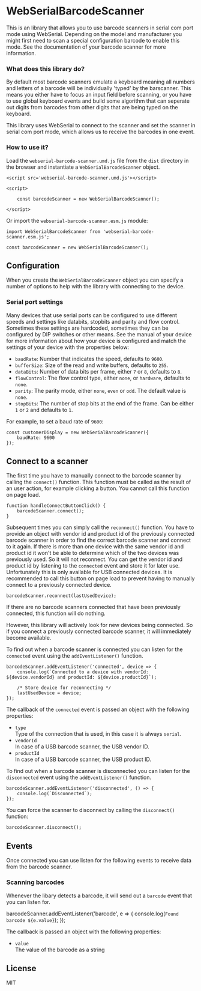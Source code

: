 # WebSerialBarcodeScanner

This is an library that allows you to use barcode scanners in serial com port mode using WebSerial. Depending on the model and manufacturer you might first need to scan a special configuration barcode to enable this mode. See the documentation of your barcode scanner for more information.

### What does this library do?

By default most barcode scanners emulate a keyboard meaning all numbers and letters of a barcode will be individually 'typed' by the barscanner. This means you either have to focus an input field before scanning, or you have to use global keyboard events and build some algorithm that can seperate out digits from barcodes from other digits that are being typed on the keyboard. 

This library uses WebSerial to connect to the scanner and set the scanner in serial com port mode, which allows us to receive the barcodes in one event.

### How to use it?

Load the `webserial-barcode-scanner.umd.js` file from the `dist` directory in the browser and instantiate a `WebSerialBarcodeScanner` object. 

    <script src='webserial-barcode-scanner.umd.js'></script>

    <script>

        const barcodeScanner = new WebSerialBarcodeScanner();

    </script>


Or import the `webserial-barcode-scanner.esm.js` module:

    import WebSerialBarcodeScanner from 'webserial-barcode-scanner.esm.js';

    const barcodeScanner = new WebSerialBarcodeScanner();


## Configuration

When you create the `WebSerialBarcodeScanner` object you can specify a number of options to help with the library with connecting to the device. 

### Serial port settings

Many devices that use serial ports can be configured to use different speeds and settings like databits, stopbits and parity and flow control. Sometimes these settings are hardcoded, sometimes they can be configured by DIP switches or other means. See the manual of your device for more information about how your device is configured and match the settings of your device with the properties below:

- `baudRate`: Number that indicates the speed, defaults to `9600`.
- `bufferSize`: Size of the read and write buffers, defaults to `255`.
- `dataBits`: Number of data bits per frame, either `7` or `8`, defaults to `8`.
- `flowControl`: The flow control type, either `none`, or `hardware`, defaults to `none`.
- `parity`: The parity mode, either `none`, `even` or `odd`. The default value is `none`.
- `stopBits`: The number of stop bits at the end of the frame. Can be either `1` or `2` and defaults to `1`.

For example, to set a baud rate of `9600`:

    const customerDisplay = new WebSerialBarcodeScanner({ 
        baudRate: 9600
    });


## Connect to a scanner

The first time you have to manually connect to the barcode scanner by calling the `connect()` function. This function must be called as the result of an user action, for example clicking a button. You cannot call this function on page load.

    function handleConnectButtonClick() {
        barcodeScanner.connect();
    }

Subsequent times you can simply call the `reconnect()` function. You have to provide an object with vendor id and product id of the previously connected barcode scanner in order to find the correct barcode scanner and connect to it again. If there is more than one device with the same vendor id and product id it won't be able to determine which of the two devices was previously used. So it will not reconnect. You can get the vendor id and product id by listening to the `connected` event and store it for later use. Unfortunately this is only available for USB connected devices. It is recommended to call this button on page load to prevent having to manually connect to a previously connected device.

    barcodeScanner.reconnect(lastUsedDevice);

If there are no barcode scanners connected that have been previously connected, this function will do nothing.

However, this library will actively look for new devices being connected. So if you connect a previously connected barcode scanner, it will immediately become available.

To find out when a barcode scanner is connected you can listen for the `connected` event using the `addEventListener()` function.

    barcodeScanner.addEventListener('connected', device => {
        console.log(`Connected to a device with vendorId: ${device.vendorId} and productId: ${device.productId}`);

        /* Store device for reconnecting */
        lastUsedDevice = device;
    });

The callback of the `connected` event is passed an object with the following properties:

-   `type`<br>
    Type of the connection that is used, in this case it is always `serial`.
-   `vendorId`<br>
    In case of a USB barcode scanner, the USB vendor ID.
-   `productId`<br>
    In case of a USB barcode scanner, the USB product ID.

To find out when a barcode scanner is disconnected you can listen for the `disconnected` event using the `addEventListener()` function.

    barcodeScanner.addEventListener('disconnected', () => {
        console.log(`Disconnected`);
    });

You can force the scanner to disconnect by calling the `disconnect()` function:

    barcodeScanner.disconnect();


## Events

Once connected you can use listen for the following events to receive data from the barcode scanner.

### Scanning barcodes

Whenever the libary detects a barcode, it will send out a `barcode` event that you can listen for.

barcodeScanner.addEventListener('barcode', e => {
    console.log(`Found barcode ${e.value}`);
});

The callback is passed an object with the following properties:

-   `value`<br>
    The value of the barcode as a string

## License

MIT
